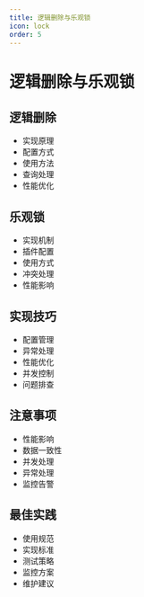 ```yaml
---
title: 逻辑删除与乐观锁
icon: lock
order: 5
---
```


# 逻辑删除与乐观锁

## 逻辑删除
- 实现原理
- 配置方式
- 使用方法
- 查询处理
- 性能优化

## 乐观锁
- 实现机制
- 插件配置
- 使用方式
- 冲突处理
- 性能影响

## 实现技巧
- 配置管理
- 异常处理
- 性能优化
- 并发控制
- 问题排查

## 注意事项
- 性能影响
- 数据一致性
- 并发处理
- 异常处理
- 监控告警

## 最佳实践
- 使用规范
- 实现标准
- 测试策略
- 监控方案
- 维护建议

